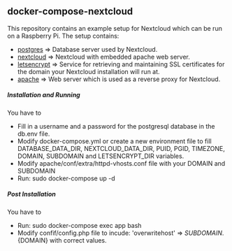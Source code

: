 docker-compose-nextcloud
--------------------------

This repository contains an example setup for Nextcloud which can be run on a Raspberry Pi.
The setup contains:
- [postgres](https://hub.docker.com/_/postgres) => Database server used by Nextcloud.
- [nextcloud](https://hub.docker.com/_/nextcloud) => Nextcloud with embedded apache web server.
- [letsencrypt](https://hub.docker.com/r/linuxserver/letsencrypt) => Service for retrieving and maintaining SSL certificates for the domain your Nextcloud installation will run at.
- [apache](https://hub.docker.com/_/httpd) => Web server which is used as a reverse proxy for Nextcloud.

##### Installation and Running
You have to 

- Fill in a username and a password for the postgresql database in the db.env file.
- Modify docker-compose.yml or create a new environment file to fill DATABASE_DATA_DIR, NEXTCLOUD_DATA_DIR, PUID, PGID, TIMEZONE, DOMAIN, SUBDOMAIN and LETSENCRYPT_DIR variables.
- Modify apache/conf/extra/httpd-vhosts.conf file with your DOMAIN and SUBDOMAIN
- Run: sudo docker-compose up -d 

##### Post Installation
You have to

- Run: sudo docker-compose exec app bash 
- Modify confif/config.php file to incude: 'overwritehost' => ${SUBDOMAIN}.${DOMAIN} with correct values.



